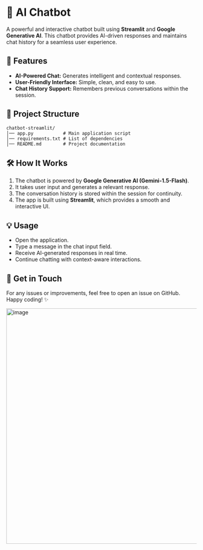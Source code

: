 # 🤖 AI Chatbot

A powerful and interactive chatbot built using **Streamlit** and **Google Generative AI**. This chatbot provides AI-driven responses and maintains chat history for a seamless user experience.

## 🚀 Features
- **AI-Powered Chat:** Generates intelligent and contextual responses.
- **User-Friendly Interface:** Simple, clean, and easy to use.
- **Chat History Support:** Remembers previous conversations within the session.

## 📌 Project Structure
```
chatbot-streamlit/
│── app.py           # Main application script
│── requirements.txt # List of dependencies
│── README.md        # Project documentation
```

## 🛠️ How It Works
1. The chatbot is powered by **Google Generative AI (Gemini-1.5-Flash)**.
2. It takes user input and generates a relevant response.
3. The conversation history is stored within the session for continuity.
4. The app is built using **Streamlit**, which provides a smooth and interactive UI.

## 💡 Usage
- Open the application.
- Type a message in the chat input field.
- Receive AI-generated responses in real time.
- Continue chatting with context-aware interactions.

## 💬 Get in Touch
For any issues or improvements, feel free to open an issue on GitHub. Happy coding! ✨


<img width="622" alt="image" src="https://github.com/user-attachments/assets/97615f6e-54c9-4fad-be59-fe256cb9000f" />
